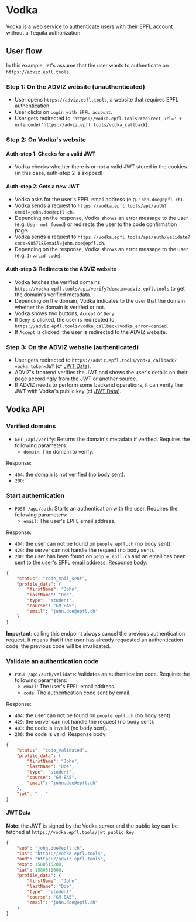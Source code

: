 # Vodka

Vodka is a web service to authenticate users with their EPFL account without a Tequila authorization.

## User flow

In this example, let's assume that the user wants to authenticate on `https://adviz.epfl.tools`.

### Step 1: On the ADVIZ website (unauthenticated)

* User opens `https://adviz.epfl.tools`, a website that requires EPFL authentication.
* User clicks on `Login with EPFL account`.
* User gets redirected to `'https://vodka.epfl.tools?redirect_url=' + urlencode('https://adviz.epfl.tools/vodka_callback`).

### Step 2: On Vodka's website

#### Auth-step 1: Checks for a valid JWT

* Vodka checks whether there is or not a valid JWT stored in the cookies. (in this case, auth-step 2 is skipped)

#### Auth-step 2: Gets a new JWT

* Vodka asks for the user's EPFL email address (e.g. `john.doe@epfl.ch`).
* Vodka sends a request to `https://vodka.epfl.tools/api/auth?email=john.doe@epfl.ch`.
* Depending on the response, Vodka shows an error message to the user (e.g. `User not found`) or redirects the user to the code confirmation page.
* Vodka sends a request to `https://vodka.epfl.tools/api/auth/validate?code=985718&email=john.doe@epfl.ch`.
* Depending on the response, Vodka shows an error message to the user (e.g. `Invalid code`).

#### Auth-step 3: Redirects to the ADVIZ website

* Vodka fetches the verified domains `https://vodka.epfl.tools/api/verify?domain=adviz.epfl.tools` to get the domain's verified metadata.
* Depending on the domain, Vodka indicates to the user that the domain whether the domain is verified or not.
* Vodka shows two buttons, `Accept` or `Deny`.
* If `Deny` is clicked, the user is redirected to `https://adviz.epfl.tools/vodka_callback?vodka_error=denied`.
* If `Accept` is clicked, the user is redirected to the ADVIZ website.

### Step 3: On the ADVIZ website (authenticated)

* User gets redirected to `https://adviz.epfl.tools/vodka_callback?vodka_token=JWT` (cf [JWT Data](#jwt-data)).
* ADVIZ's frontend verifies the JWT and shows the user's details on their page accordingly from the JWT or another source.
* If ADVIZ needs to perform some backend operations, it can verify the JWT with Vodka's public key (cf [JWT Data](#jwt-data)).
 
## Vodka API

### Verified domains

* `GET /api/verify`: Returns the domain's metadata if verified. Requires the following parameters:
  * `domain`: The domain to verify.

Response:
* `404`: the domain is not verified (no body sent).
* `200`: 

### Start authentication

* `POST /api/auth`: Starts an authentication with the user. Requires the following parameters:
  * `email`: The user's EPFL email address.

Response:

* `404`: the user can not be found on `people.epfl.ch` (no body sent).
* `429`: the server can not handle the request (no body sent).
* `200`: the user has been found on `people.epfl.ch` and an email has been sent to the user's EPFL email address. Response body:
```json
{
    "status": "code_mail_sent",
    "profile_data": {
        "firstName": "John",
        "lastName": "Doe",
        "type": "student",
        "course": "GM-BA5",
        "email": "john.doe@epfl.ch"
    }
}
```

**Important**: calling this endpoint always cancel the previous authentication request. It means that if the user has already requested an authentication code, the previous code will be invalidated.

### Validate an authentication code

* `POST /api/auth/validate`: Validates an authentication code. Requires the following parameters:
  * `email`: The user's EPFL email address.
  * `code`: The authentication code sent by email.

Response:

* `404`: the user can not be found on `people.epfl.ch` (no body sent).
* `429`: the server can not handle the request (no body sent).
* `403`: the code is invalid (no body sent).
* `200`: the code is valid. Response body:
```json
{
    "status": "code_validated",
    "profile_data": {
        "firstName": "John",
        "lastName": "Doe",
        "type": "student",
        "course": "GM-BA5",
        "email": "john.doe@epfl.ch"
    },
    "jwt": "..."
}
```

#### JWT Data

**Note**: the JWT is signed by the Vodka server and the public key can be fetched at `https://vodka.epfl.tools/jwt_public_key`.

```json
{
    "sub": "john.doe@epfl.ch",
    "iss": "https://vodka.epfl.tools",
    "aud": "https://adviz.epfl.tools",
    "exp": 1580515200,
    "iat": 1580511600,
    "profile_data": {
        "firstName": "John",
        "lastName": "Doe",
        "type": "student",
        "course": "GM-BA5",
        "email": "john.doe@epfl.ch"
    }
}
```
